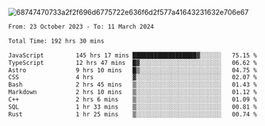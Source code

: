 ![68747470733a2f2f696d6775722e636f6d2f577a41643231632e706e67](https://github.com/koreoxy/koreoxy/assets/73381115/a29b30a2-7b86-4bf1-a3b8-5e7cb8eb1ab0)




<!--START_SECTION:waka-->

```txt
From: 23 October 2023 - To: 11 March 2024

Total Time: 192 hrs 30 mins

JavaScript         145 hrs 17 mins ██████████████████▓░░░░░░   75.15 %
TypeScript         12 hrs 47 mins  █▓░░░░░░░░░░░░░░░░░░░░░░░   06.62 %
Astro              9 hrs 10 mins   █▒░░░░░░░░░░░░░░░░░░░░░░░   04.75 %
CSS                4 hrs           ▓░░░░░░░░░░░░░░░░░░░░░░░░   02.07 %
Bash               2 hrs 45 mins   ▒░░░░░░░░░░░░░░░░░░░░░░░░   01.43 %
Markdown           2 hrs 10 mins   ▒░░░░░░░░░░░░░░░░░░░░░░░░   01.12 %
C++                2 hrs 6 mins    ▒░░░░░░░░░░░░░░░░░░░░░░░░   01.09 %
SQL                1 hr 33 mins    ▒░░░░░░░░░░░░░░░░░░░░░░░░   00.81 %
Rust               1 hr 25 mins    ▒░░░░░░░░░░░░░░░░░░░░░░░░   00.74 %
```

<!--END_SECTION:waka-->
